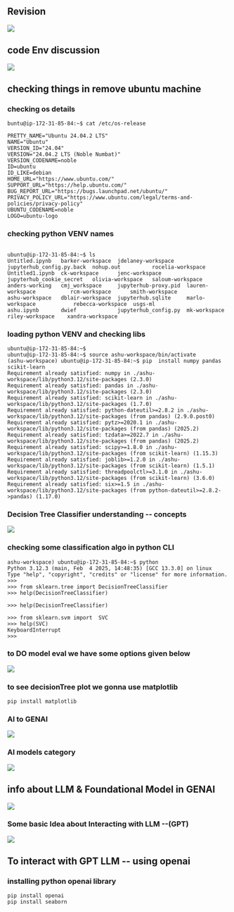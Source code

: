 ## Revision 

<img src="rev1.png">

## code Env discussion 

<img src="rev2.png">

## checking things in remove ubuntu machine 

### checking os details 
```
buntu@ip-172-31-85-84:~$ cat /etc/os-release 

PRETTY_NAME="Ubuntu 24.04.2 LTS"
NAME="Ubuntu"
VERSION_ID="24.04"
VERSION="24.04.2 LTS (Noble Numbat)"
VERSION_CODENAME=noble
ID=ubuntu
ID_LIKE=debian
HOME_URL="https://www.ubuntu.com/"
SUPPORT_URL="https://help.ubuntu.com/"
BUG_REPORT_URL="https://bugs.launchpad.net/ubuntu/"
PRIVACY_POLICY_URL="https://www.ubuntu.com/legal/terms-and-policies/privacy-policy"
UBUNTU_CODENAME=noble
LOGO=ubuntu-logo
```
### checking python VENV names 

```

ubuntu@ip-172-31-85-84:~$ ls
Untitled.ipynb   barker-workspace  jdelaney-workspace    jupyterhub_config.py.back  nohup.out          rocelia-workspace
Untitled1.ipynb  ck-workspace      jenc-workspace        jupyterhub_cookie_secret   olivia-workspace   saloum-workspace
anders-working   cmj_workspace     jupyterhub-proxy.pid  lauren-workspace           rcm-workspace      smith-workspace
ashu-workspace   dblair-workspace  jupyterhub.sqlite     marlo-workspace            rebecca-workspace  usgs-ml
ashu.ipynb       dwief             jupyterhub_config.py  mk-workspace               riley-workspace    xandra-workspace

```
### loading python VENV and checking libs 

```
ubuntu@ip-172-31-85-84:~$ 
ubuntu@ip-172-31-85-84:~$ source ashu-workspace/bin/activate
(ashu-workspace) ubuntu@ip-172-31-85-84:~$ pip  install numpy pandas scikit-learn 
Requirement already satisfied: numpy in ./ashu-workspace/lib/python3.12/site-packages (2.3.0)
Requirement already satisfied: pandas in ./ashu-workspace/lib/python3.12/site-packages (2.3.0)
Requirement already satisfied: scikit-learn in ./ashu-workspace/lib/python3.12/site-packages (1.7.0)
Requirement already satisfied: python-dateutil>=2.8.2 in ./ashu-workspace/lib/python3.12/site-packages (from pandas) (2.9.0.post0)
Requirement already satisfied: pytz>=2020.1 in ./ashu-workspace/lib/python3.12/site-packages (from pandas) (2025.2)
Requirement already satisfied: tzdata>=2022.7 in ./ashu-workspace/lib/python3.12/site-packages (from pandas) (2025.2)
Requirement already satisfied: scipy>=1.8.0 in ./ashu-workspace/lib/python3.12/site-packages (from scikit-learn) (1.15.3)
Requirement already satisfied: joblib>=1.2.0 in ./ashu-workspace/lib/python3.12/site-packages (from scikit-learn) (1.5.1)
Requirement already satisfied: threadpoolctl>=3.1.0 in ./ashu-workspace/lib/python3.12/site-packages (from scikit-learn) (3.6.0)
Requirement already satisfied: six>=1.5 in ./ashu-workspace/lib/python3.12/site-packages (from python-dateutil>=2.8.2->pandas) (1.17.0)

```

### Decision Tree Classifier understanding -- concepts

<img src="dec1.png">

### checking some classification algo in python CLI 

```
ashu-workspace) ubuntu@ip-172-31-85-84:~$ python
Python 3.12.3 (main, Feb  4 2025, 14:48:35) [GCC 13.3.0] on linux
Type "help", "copyright", "credits" or "license" for more information.
>>> 
>>> from sklearn.tree import DecisionTreeClassifier 
>>> help(DecisionTreeClassifier)

>>> help(DecisionTreeClassifier)

>>> from sklearn.svm import  SVC 
>>> help(SVC) 
KeyboardInterrupt
>>> 

```

### to DO model eval we have some options given below 

<img src="eval1.png">

### to see decisionTree plot we gonna use matplotlib 

```
pip install matplotlib 
```

### AI to GENAI 

<img src="genai1.png">

### AI models category 


<img src="genai2.png">

## info about LLM & Foundational Model in GENAI

<img src="genai3.png">

### Some basic Idea about Interacting with LLM --(GPT)

<img src="genai4.png">

## To interact with GPT LLM -- using openai 

### installing python openai library 

```
pip install openai
pip install seaborn 
```


